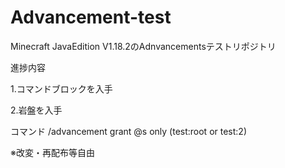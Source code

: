 # Advancement-test

Minecraft JavaEdition V1.18.2のAdnvancementsテストリポジトリ

進捗内容

1.コマンドブロックを入手

2.岩盤を入手

コマンド
/advancement grant @s only (test:root or test:2)

※改変・再配布等自由
